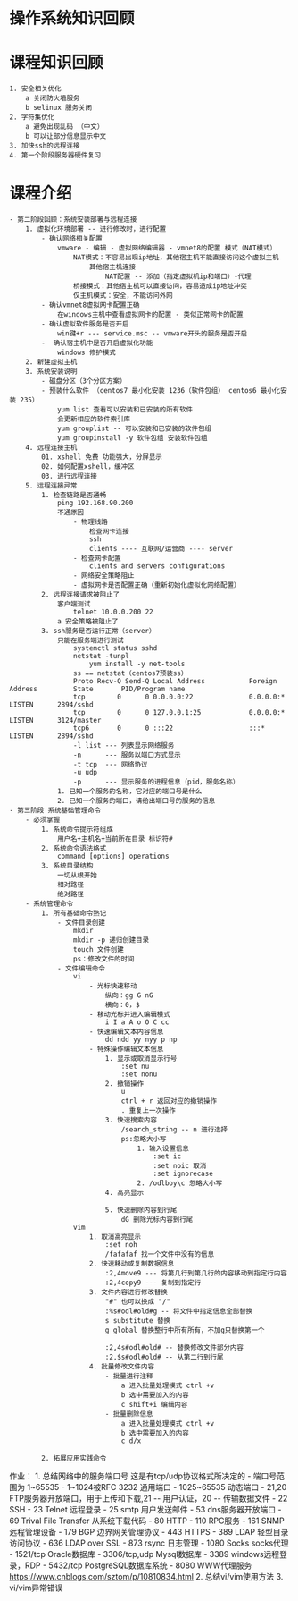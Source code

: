 # 操作系统知识回顾
# 课程知识回顾
	1. 安全相关优化
		a 关闭防火墙服务
		b selinux 服务关闭
	2. 字符集优化
		a 避免出现乱码 （中文）
		b 可以让部分信息显示中文
	3. 加快ssh的远程连接
	4. 第一个阶段服务器硬件复习
# 课程介绍
	- 第二阶段回顾：系统安装部署与远程连接
		1. 虚拟化环境部署 -- 进行修改时，进行配置
			- 确认网络相关配置
				vmware - 编辑 - 虚拟网络编辑器 - vmnet8的配置 模式（NAT模式）
					NAT模式：不容易出现ip地址，其他宿主机不能直接访问这个虚拟主机
						其他宿主机连接
							NAT配置 -- 添加（指定虚拟机ip和端口）-代理
					桥接模式：其他宿主机可以直接访问，容易造成ip地址冲突
					仅主机模式：安全，不能访问外网
			- 确认vmnet8虚拟网卡配置正确
				在windows主机中查看虚拟网卡的配置 - 类似正常网卡的配置
			- 确认虚拟软件服务是否开启
				win键+r --- service.msc -- vmware开头的服务是否开启
			-  确认宿主机中是否开启虚拟化功能
				windows 修护模式
		2. 新建虚拟主机
		3. 系统安装说明
			- 磁盘分区（3个分区方案）
			- 预装什么软件 （centos7 最小化安装 1236（软件包组） centos6 最小化安装 235）
				yum list 查看可以安装和已安装的所有软件
				会更新相应的软件索引库
				yum grouplist -- 可以安装和已安装的软件包组
				yum groupinstall -y 软件包组 安装软件包组
		4. 远程连接主机
			01. xshell 免费 功能强大，分屏显示
			02. 如何配置xshell，缓冲区
			03. 进行远程连接
		5. 远程连接异常
			1. 检查链路是否通畅
				ping 192.168.90.200
				不通原因
					- 物理线路
						检查网卡连接
						ssh
						clients ---- 互联网/运营商 ---- server
					- 检查网卡配置
						clients and servers configurations
					- 网络安全策略阻止
					- 虚拟网卡是否配置正确（重新初始化虚拟化网络配置）
			2. 远程连接请求被阻止了
				客户端测试
					telnet 10.0.0.200 22
				a 安全策略被阻止了	
			3. ssh服务是否运行正常（server）
				只能在服务端进行测试
					systemctl status sshd
					netstat -tunpl
						yum install -y net-tools
					ss == netstat（centos7预装ss）
					Proto Recv-Q Send-Q Local Address           Foreign Address         State       PID/Program name    
					tcp        0      0 0.0.0.0:22              0.0.0.0:*               LISTEN      2894/sshd           
					tcp        0      0 127.0.0.1:25            0.0.0.0:*               LISTEN      3124/master         
					tcp6       0      0 :::22                   :::*                    LISTEN      2894/sshd 
					-l list --- 列表显示网络服务
					-n      --- 服务以端口方式显示
					-t tcp  --- 网络协议
					-u udp
					-p      --- 显示服务的进程信息（pid，服务名称）
				1. 已知一个服务的名称，它对应的端口号是什么
				2. 已知一个服务的端口，请给出端口号的服务的信息
	- 第三阶段 系统基础管理命令
		- 必须掌握
			1. 系统命令提示符组成
				用户名+主机名+当前所在目录 标识符#
			2. 系统命令语法格式
				command [options] operations
			3. 系统目录结构
				一切从根开始
				相对路径
				绝对路径
		- 系统管理命令
			1. 所有基础命令熟记
				- 文件目录创建
					mkdir
					mkdir -p 递归创建目录
					touch 文件创建
					ps：修改文件的时间
				- 文件编辑命令
					vi
						- 光标快速移动
							纵向：gg G nG
							横向：0，$
						- 移动光标并进入编辑模式
							i I a A o O C cc
						- 快速编辑文本内容信息
							dd ndd yy nyy p np
						- 特殊操作编辑文本信息
							1. 显示或取消显示行号
								:set nu
								:set nonu
							2. 撤销操作
								u
								ctrl + r 返回对应的撤销操作
								. 重复上一次操作
							3. 快速搜索内容
								/search_string -- n 进行选择
								ps:忽略大小写
									1. 输入设置信息
										:set ic
										:set noic 取消
										:set ignorecase
									2. /odlboy\c 忽略大小写
							4. 高亮显示
							
							5. 快速删除内容到行尾
								dG 删除光标内容到行尾
					vim 
						1. 取消高亮显示
							:set noh
							/fafafaf 找一个文件中没有的信息
						2. 快速移动或复制数据信息
							:2,4move9 --- 将第几行到第几行的内容移动到指定行内容
							:2,4copy9 --- 复制到指定行
						3. 文件内容进行修改替换
							"#" 也可以换成 "/"
							:%s#odl#old#g -- 将文件中指定信息全部替换
							s substitute 替换
							g global 替换整行中所有所有，不加g只替换第一个
							
							:2,4s#odl#old# -- 替换修改文件部分内容
							:2,$s#odl#old# -- 从第二行到行尾
						4. 批量修改文件内容
							- 批量进行注释
								a 进入批量处理模式 ctrl +v
								b 选中需要加入的内容
								c shift+i 编辑内容
							- 批量删除信息
								a 进入批量处理模式 ctrl +v
								b 选中需要加入的内容
								c d/x
							
			2. 拓展应用实践命令
作业：
	1. 总结网络中的服务端口号
		这是有tcp/udp协议格式所决定的
		- 端口号范围为 1~65535
		- 1~1024被RFC 3232 通用端口
		- 1025~65535 动态端口
		- 21,20 FTP服务器开放端口，用于上传和下载,21 -- 用户认证，20 -- 传输数据文件
		- 22 SSH
		- 23 Telnet 远程登录
		- 25 smtp 用户发送邮件
		- 53 dns服务器开放端口
		- 69 Trival File Transfer 从系统下载代码
		- 80 HTTP
		- 110 RPC服务
		- 161 SNMP 远程管理设备
		- 179 BGP 边界网关管理协议
		- 443 HTTPS
		- 389 LDAP 轻型目录访问协议
		- 636 LDAP over SSL
		- 873 rsync 日志管理
		- 1080 Socks socks代理
		- 1521/tcp Oracle数据库
		- 3306/tcp,udp Mysql数据库
		- 3389 windows远程登录，RDP
		- 5432/tcp PostgreSQL数据库系统
		- 8080 WWW代理服务
		https://www.cnblogs.com/sztom/p/10810834.html
	2. 总结vi/vim使用方法
	3. vi/vim异常错误